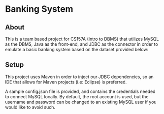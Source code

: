 # Banking System
## About
This is a team based project for CS157A (Intro to DBMS) that utilizes MySQL as the DBMS, Java as the front-end, and JDBC as the connector in order to emulate a basic banking system based on the dataset provided below:

## Setup
This project uses Maven in order to inject our JDBC dependencies, so an IDE that allows for Maven projects (i.e: Eclipse) is preferred.

A sample config.json file is provided, and contains the credentials needed to connect MySQL locally. By default, the root account is used, but the username and password can be changed to an existing MySQL user if you would like to avoid such.
